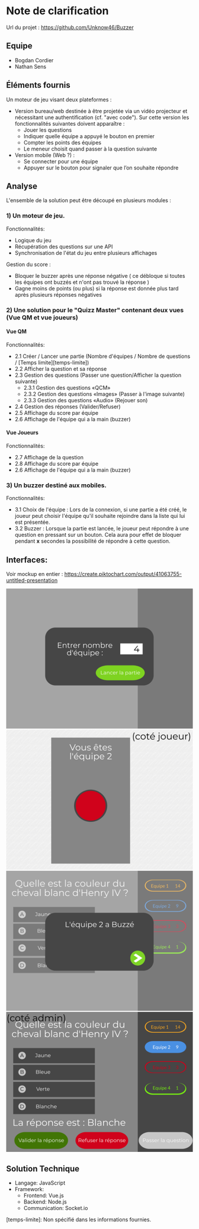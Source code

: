 # Note de clarification

Url du projet : https://github.com/Unknow46/Buzzer

## Equipe

- Bogdan Cordier
- Nathan Sens


## Éléments fournis

Un moteur de jeu visant deux plateformes :

- Version bureau/web destinée à être projetée via un vidéo projecteur et nécessitant une authentification (cf. "avec code"). Sur cette version les fonctionnalités suivantes doivent apparaître :
    - Jouer les questions
    - Indiquer quelle équipe a appuyé le bouton en premier
    - Compter les points des équipes
    - Le meneur choisit quand passer à la question suivante
- Version mobile (Web ?) :
    - Se connecter pour une équipe
    - Appuyer sur le bouton pour signaler que l’on souhaite répondre

## Analyse

L'ensemble de la solution peut être découpé en plusieurs modules :

### 1) Un moteur de jeu.

Fonctionnalités:
- Logique du jeu
- Récupération des questions sur une API
- Synchronisation de l'état du jeu entre plusieurs affichages

Gestion du score :
- Bloquer le buzzer après une réponse négative ( ce débloque si toutes les équipes ont buzzés et n'ont pas trouvé la réponse )
- Gagne moins de points (ou plus) si la réponse est donnée plus tard après plusieurs réponses négatives

### 2) Une solution pour le "Quizz Master" contenant deux vues (Vue QM et vue joueurs)

#### Vue QM

Fonctionnalités:
- 2.1 Créer / Lancer une partie (Nombre d'équipes / Nombre de questions / [Temps limite][temps-limite])
- 2.2 Afficher la question et sa réponse
- 2.3 Gestion des questions (Passer une question/Afficher la question suivante)
    - 2.3.1 Gestion des questions «QCM»
    - 2.3.2 Gestion des questions «Images» (Passer à l'image suivante)
    - 2.3.3 Gestion des questions «Audio» (Rejouer son)
- 2.4 Gestion des réponses (Valider/Refuser)
- 2.5 Affichage du score par équipe
- 2.6 Affichage de l'équipe qui a la main (buzzer)

#### Vue Joueurs

Fonctionnalités:
- 2.7 Affichage de la question
- 2.8 Affichage du score par équipe
- 2.6 Affichage de l'équipe qui a la main (buzzer)

### 3) Un buzzer destiné aux mobiles.

Fonctionnalités:

- 3.1 Choix de l'équipe : Lors de la connexion, si une partie a été créé, le joueur peut choisir l'équipe qu'il souhaite rejoindre dans la liste qui lui est présentée.
- 3.2 Buzzer : Lorsque la partie est lancée, le joueur peut répondre à une question en pressant sur un bouton. Cela aura pour effet de bloquer pendant **x** secondes la possibilité de répondre à cette question.

    
## Interfaces:

Voir mockup en entier : https://create.piktochart.com/output/41063755-untitled-presentation

![Creation](https://github.com/Unknow46/Buzzer/raw/master/doc/Mokeup_v0.2/000.png "Creation")
![VueJoueur2](https://github.com/Unknow46/Buzzer/raw/master/doc/Mokeup_v0.2/003.png "VueJoueur2")
![VuePresentation2](https://github.com/Unknow46/Buzzer/raw/master/doc/Mokeup_v0.2/005.png "VuePresentation2")
![VueAdmin](https://github.com/Unknow46/Buzzer/raw/master/doc/Mokeup_v0.2/007.png "VueAdmin")

## Solution Technique

- Langage: JavaScript
- Framework:
    - Frontend: Vue.js
    - Backend: Node.js
    - Communication: Socket.io

[temps-limite]: Non spécifié dans les informations fournies.
